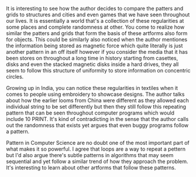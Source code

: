 It is interesting to see how the author decides to compare the patters and grids to structures and cities and even games that we have seen throughout our lives. It is essentially a world that's a collection of these regularities at some places and complete randomness at other. You come to realize how similar the patters and grids that form the basis of these artforms also form for objects. This could be similarly also noticed when the author mentiones the information being stored as magnetic force which quite literally is just another pattern in an off itself however if you consider the media that it has been stores on throughout a long time in history starting from casettes, disks and even the stacked magnetic disks inside a hard drives, they all seem to follow this structure of uniformity to store information on concentric circles. 

Growing up in India, you can notice these regularities in textiles when it comes to people using embroidery to showcase designs. The author talks about how the earlier looms from China were different as they allowed each individual string to be set differently but then they still follow this repeating pattern that can be seen throughout computer programs which would include 10 PRINT. It's kind of contradicting in the sense that the author calls out the randomness that exists yet argues that even buggy programs follow a pattern. 

Pattern in Computer Science are no doubt one of the most important part of what makes it so powerful. I agree that loops are a way to repeat a pettern but I'd also argue there's subtle patterns in algorithms that may seem sequential and yet follow a similar trend of how they approach the problem. It's interesting to learn about other artforms that follow these patterns. 